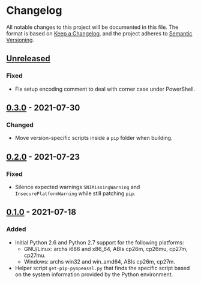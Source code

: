 # Changelog

All notable changes to this project will be documented in this file. The format
is based on [Keep a Changelog](https://keepachangelog.com/en/1.0.0/), and the
project adheres to [Semantic Versioning](https://semver.org/spec/v2.0.0.html).

## [Unreleased]

### Fixed
- Fix setup encoding comment to deal with corner case under PowerShell.

## [0.3.0] - 2021-07-30

### Changed
- Move version-specific scripts inside a `pip` folder when building.

## [0.2.0] - 2021-07-23

### Fixed
- Silence expected warnings `SNIMissingWarning` and `InsecurePlatformWarning`
  while still patching `pip`.

## [0.1.0] - 2021-07-18

### Added
- Initial Python 2.6 and Python 2.7 support for the following platforms:
  - GNU/Linux: archs i686 and x86_64, ABIs cp26m, cp26mu, cp27m, cp27mu.
  - Windows: archs win32 and win_amd64, ABIs cp26m, cp27m.
- Helper script `get-pip-pyopenssl.py` that finds the specific script based
  on the system information provided by the Python environment.


[Unreleased]:
https://github.com/molinav/get-pip-pyopenssl/compare/v0.3.0...master
[0.3.0]:
https://github.com/molinav/get-pip-pyopenssl/compare/v0.2.0...v0.3.0
[0.2.0]:
https://github.com/molinav/get-pip-pyopenssl/compare/v0.1.0...v0.2.0
[0.1.0]:
https://github.com/molinav/get-pip-pyopenssl/releases/tag/v0.1.0
